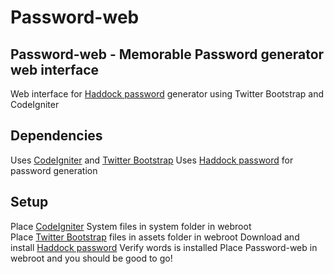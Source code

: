 Password-web
============ 

Password-web - Memorable Password generator web interface
-------------------
Web interface for [Haddock password](https://github.com/stephencelis/haddock) generator using Twitter Bootstrap and CodeIgniter

Dependencies
------------
Uses [CodeIgniter](https://github.com/EllisLab/CodeIgniter) and [Twitter Bootstrap](https://github.com/twitter/bootstrap/)
Uses [Haddock password](https://github.com/stephencelis/haddock) for password generation

Setup
-----
Place [CodeIgniter](https://github.com/EllisLab/CodeIgniter) System files in system folder in webroot <br />
Place [Twitter Bootstrap](https://github.com/twitter/bootstrap/) files in assets folder in webroot
Download and install [Haddock password](https://github.com/stephencelis/haddock)
Verify words is installed
Place Password-web in webroot and you should be good to go!